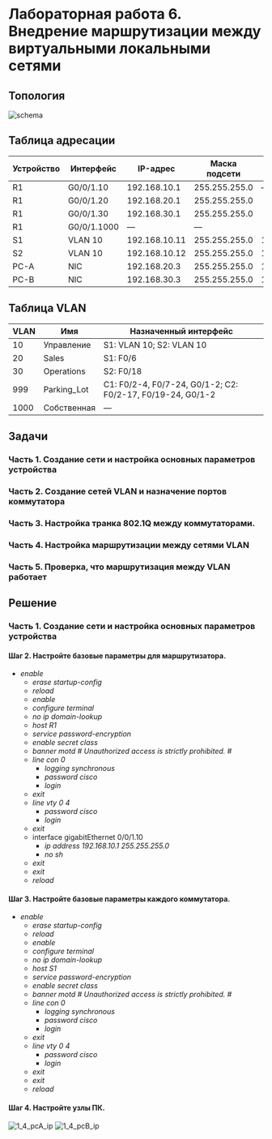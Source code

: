 # Лабораторная работа 6. Внедрение маршрутизации между виртуальными локальными сетями 
## Топология
![schema](https://user-images.githubusercontent.com/18709313/116937685-493e4900-ac72-11eb-85f4-224f530eb943.png)

## Таблица адресации
Устройство | Интерфейс | IP-адрес | Маска подсети | Шлюз по умолчанию
------------ | ------------- | ------------- | ------------- | -------------
R1 | G0/0/1.10 | 192.168.10.1 | 255.255.255.0 | —
R1 | G0/0/1.20 | 192.168.20.1 | 255.255.255.0 | 
R1 | G0/0/1.30 | 192.168.30.1 | 255.255.255.0 | 
R1 | G0/0/1.1000 | — | — | 
S1 | VLAN 10 | 192.168.10.11 | 255.255.255.0 | 192.168.10.1
S2 | VLAN 10 | 192.168.10.12 | 255.255.255.0 | 192.168.10.1
PC-A | NIC | 192.168.20.3 | 255.255.255.0 | 192.168.20.1 
PC-B | NIC | 192.168.30.3 | 255.255.255.0 | 192.168.30.1

## Таблица VLAN
VLAN | Имя | Назначенный интерфейс
------------ | ------------- | ------------- 
10 | Управление | S1: VLAN 10; S2: VLAN 10
20 | Sales | S1: F0/6
30 | Operations | S2: F0/18
999 | Parking_Lot | С1: F0/2-4, F0/7-24, G0/1-2; С2: F0/2-17, F0/19-24, G0/1-2
1000 | Собственная | —


## Задачи
### Часть 1. Создание сети и настройка основных параметров устройства
### Часть 2. Создание сетей VLAN и назначение портов коммутатора
### Часть 3. Настройка транка 802.1Q между коммутаторами.
### Часть 4. Настройка маршрутизации между сетями VLAN
### Часть 5. Проверка, что маршрутизация между VLAN работает

## Решение
### Часть 1. Создание сети и настройка основных параметров устройства
#### Шаг 2. Настройте базовые параметры для маршрутизатора.
* *enable*
  * *erase startup-config*
  * *reload*
  * *enable*
  * *configure terminal*
  * *no ip domain-lookup*
  * *host R1*
  * *service password-encryption*
  * *enable secret class*
  * *banner motd #*
     *Unauthorized access is strictly prohibited. #* 
  * *line con 0*
    * *logging synchronous*
    * *password cisco*
    * *login*
  * *exit*
  * *line vty 0 4*
    * *password cisco*
    * *login*
  * *exit*
  * interface gigabitEthernet 0/0/1.10
    * *ip address 192.168.10.1 255.255.255.0*
    * *no sh*
  * *exit*
  * *exit*
  * *reload*
#### Шаг 3. Настройте базовые параметры каждого коммутатора.
* *enable*
  * *erase startup-config*
  * *reload*
  * *enable*
  * *configure terminal*
  * *no ip domain-lookup*
  * *host S1*
  * *service password-encryption*
  * *enable secret class*
  * *banner motd #*
     *Unauthorized access is strictly prohibited. #* 
  * *line con 0*
    * *logging synchronous*
    * *password cisco*
    * *login*
  * *exit*
  * *line vty 0 4*
    * *password cisco*
    * *login*
  * *exit*
  * *exit*
  * *reload*
#### Шаг 4. Настройте узлы ПК.
![1_4_pcA_ip](https://user-images.githubusercontent.com/18709313/125963046-607dfd7a-10cd-4b5a-a757-8f47e67a05ea.png)
![1_4_pcB_ip](https://user-images.githubusercontent.com/18709313/125963064-cd56e5c5-bf53-4e7c-9346-018e582e379f.png)
